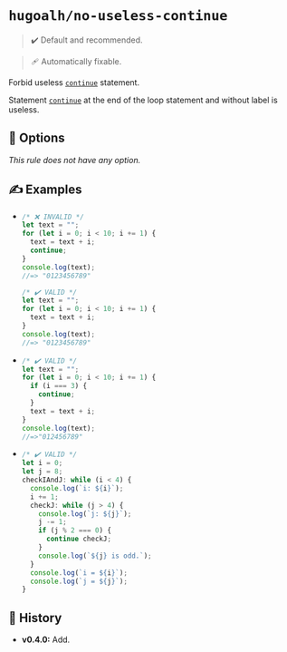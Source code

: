 # `hugoalh/no-useless-continue`

> ✔️ Default and recommended.

> 🩹 Automatically fixable.

Forbid useless [`continue`][ecmascript-continue] statement.

Statement [`continue`][ecmascript-continue] at the end of the loop statement and without label is useless.

## 🔧 Options

*This rule does not have any option.*

## ✍️ Examples

- ```ts
  /* ❌ INVALID */
  let text = "";
  for (let i = 0; i < 10; i += 1) {
    text = text + i;
    continue;
  }
  console.log(text);
  //=> "0123456789"

  /* ✔️ VALID */
  let text = "";
  for (let i = 0; i < 10; i += 1) {
    text = text + i;
  }
  console.log(text);
  //=> "0123456789"
  ```
- ```ts
  /* ✔️ VALID */
  let text = "";
  for (let i = 0; i < 10; i += 1) {
    if (i === 3) {
      continue;
    }
    text = text + i;
  }
  console.log(text);
  //=>"012456789"
  ```
- ```ts
  /* ✔️ VALID */
  let i = 0;
  let j = 8;
  checkIAndJ: while (i < 4) {
    console.log(`i: ${i}`);
    i += 1;
    checkJ: while (j > 4) {
      console.log(`j: ${j}`);
      j -= 1;
      if (j % 2 === 0) {
        continue checkJ;
      }
      console.log(`${j} is odd.`);
    }
    console.log(`i = ${i}`);
    console.log(`j = ${j}`);
  }
  ```

## 📜 History

- **v0.4.0:** Add.

[ecmascript-continue]: https://developer.mozilla.org/en-US/docs/Web/JavaScript/Reference/Statements/continue
